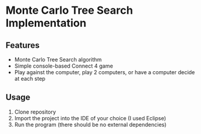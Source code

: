 # Monte Carlo Tree Search Implementation

## Features
* Monte Carlo Tree Search algorithm
* Simple console-based Connect 4 game
* Play against the computer, play 2 computers, or have a computer decide at each step

## Usage
1. Clone repository
2. Import the project into the IDE of your choice (I used Eclipse)
3. Run the program (there should be no external dependencies)
